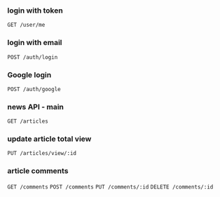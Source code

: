### login with token
`GET /user/me`

### login with email
`POST /auth/login`

### Google login
`POST /auth/google`

### news API - main
`GET /articles`

### update article total view
`PUT /articles/view/:id`

### article comments
`GET /comments`
`POST /comments`
`PUT /comments/:id`
`DELETE /comments/:id`